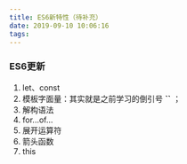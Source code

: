 ```yaml
---
title: ES6新特性（待补充）
date: 2019-09-10 10:06:16
tags:
---
```

### ES6更新
1. let、const
2. 模板字面量：其实就是之前学习的倒引号 **``** ；
3. 解构语法
4. for...of...
5. 展开运算符
6. 箭头函数
7. this